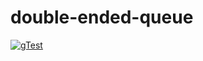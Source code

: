 # double-ended-queue
[![gTest](https://github.com/MPalonek/double-ended-queue/actions/workflows/cmake-gtest.yml/badge.svg)](https://github.com/MPalonek/double-ended-queue/actions?workflow=gTest )